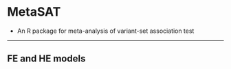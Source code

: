 # MetaSAT
 - An R package for meta-analysis of variant-set association test

-----
## FE and HE models



